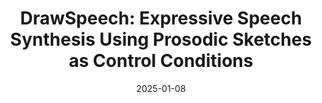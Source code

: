 ---
title: "DrawSpeech: Expressive Speech Synthesis Using Prosodic Sketches as Control Conditions"
collection: conferences
permalink: /publication/drawspeech
date: 2025-01-08
year: "2025"
venue: "ICASSP"
city: 
state: ""
thumbnail: "drawspeech.png"
teaser :
authors: "Weidong Chen, Shan Yang, Guangzhi Li, Xixin Wu"
bibtex: drawspeech.txt
uri: drawspeech_arxiv.pdf
arxiv: 
project: 
source: https://happycolor.github.io/DrawSpeech
poster: 
data:
---